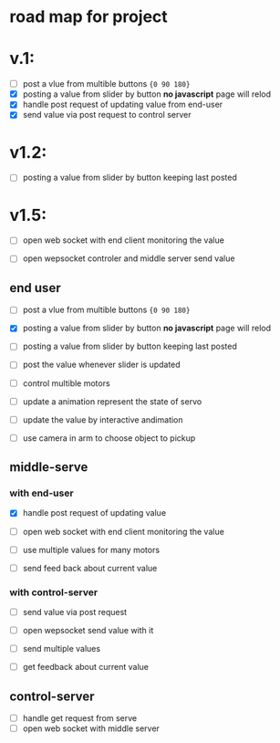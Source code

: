 # road map for project

# v.1:
- [ ] post a vlue from multible buttons `{0 90 180}` 
- [x] posting a value from slider by button __no javascript__ page will relod
- [x] handle post request of updating value from end-user
- [x] send value via post request to control server 

# v1.2:
- [ ] posting a value from slider by button keeping last posted

# v1.5:
- [ ] open web socket with end client monitoring the value
- [ ] open wepsocket controler and middle server send value


## end user
- [ ] post a vlue from multible buttons `{0 90 180}` 

- [x] posting a value from slider by button __no javascript__ page will relod
- [ ] posting a value from slider by button keeping last posted
- [ ] post the value whenever slider is updated

- [ ] control multible motors

- [ ] update a animation represent the state of servo
- [ ] update the value by interactive andimation

- [ ] use camera in arm to choose object to pickup

## middle-serve
### with end-user
- [x] handle post request of updating value
- [ ] open web socket with end client monitoring the value
- [ ] use multiple values for many motors

- [ ] send feed back about current value

### with control-server
- [ ] send value via post request 
- [ ] open wepsocket send value with it
- [ ] send multiple values

- [ ] get feedback about current value

## control-server
- [ ] handle get request from serve
- [ ] open web socket with middle server
